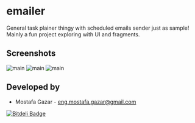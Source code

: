 emailer
=======

General task plainer thingy with scheduled emails sender just as sample! Mainly a fun project exploring with UI and fragments.

Screenshots
------------
![main](https://dl.dropboxusercontent.com/u/31123652/Emailer/1.png) ![main](https://dl.dropboxusercontent.com/u/31123652/Emailer/2.png) ![main](https://dl.dropboxusercontent.com/u/31123652/Emailer/3.png)

Developed by
------------
* Mostafa Gazar - <eng.mostafa.gazar@gmail.com>

[![Bitdeli Badge](https://d2weczhvl823v0.cloudfront.net/MostafaGazar/emailer/trend.png)](https://bitdeli.com/free "Bitdeli Badge")

